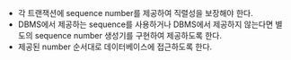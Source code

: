 * 각 트랜잭션에 sequence number를 제공하여 직렬성을 보장해야 한다.
* DBMS에서 제공하는 sequence를 사용하거나 DBMS에서 제공하지 않는다면 별도의 sequence number 생성기를 구현하여 제공하도록 한다.
* 제공된 number 순서대로 데이터베이스에 접근하도록 한다. 
